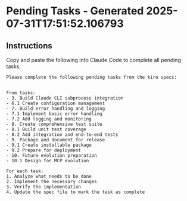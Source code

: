 # Pending Tasks - Generated 2025-07-31T17:51:52.106793

## Instructions

Copy and paste the following into Claude Code to complete all pending tasks:

```
Please complete the following pending tasks from the kiro specs:


From tasks:
- 3. Build Claude CLI subprocess integration
- 6.1 Create configuration management
- 7. Build error handling and logging
- 7.1 Implement basic error handling
- 7.2 Add logging and monitoring
- 8. Create comprehensive test suite
- 8.1 Build unit test coverage
- 8.2 Add integration and end-to-end tests
- 9. Package and document for release
- 9.1 Create installable package
- 9.2 Prepare for deployment
- 10. Future evolution preparation
- 10.1 Design for MCP evolution

For each task:
1. Analyze what needs to be done
2. Implement the necessary changes
3. Verify the implementation
4. Update the spec file to mark the task as complete
```
